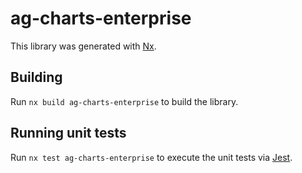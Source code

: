 # ag-charts-enterprise

This library was generated with [Nx](https://nx.dev).

## Building

Run `nx build ag-charts-enterprise` to build the library.

## Running unit tests

Run `nx test ag-charts-enterprise` to execute the unit tests via [Jest](https://jestjs.io).
